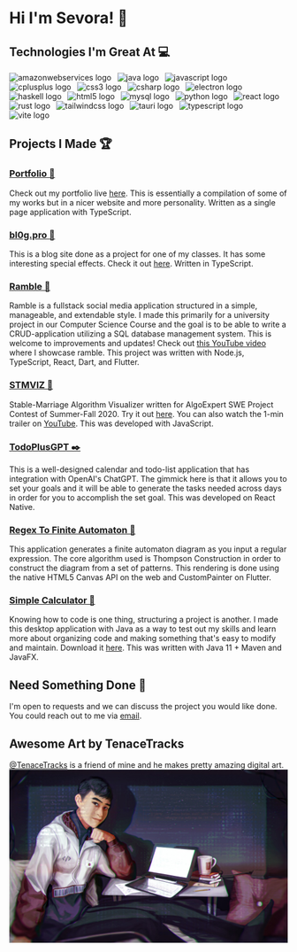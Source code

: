 <h1>Hi I'm Sevora! 👋</h1>

<h2>Technologies I'm Great At 💻</h2>
<div>
  <img src="https://skillicons.dev/icons?i=aws" height="60" alt="amazonwebservices logo"  />
  <img width="3" />
  <img src="https://skillicons.dev/icons?i=java" height="60" alt="java logo"  />
  <img width="3" />
  <img src="https://skillicons.dev/icons?i=js" height="60" alt="javascript logo"  />
  <img width="3" />
  <img src="https://skillicons.dev/icons?i=cpp" height="60" alt="cplusplus logo"  />
  <img width="3" />
  <img src="https://skillicons.dev/icons?i=css" height="60" alt="css3 logo"  />
  <img width="3" />
  <img src="https://skillicons.dev/icons?i=cs" height="60" alt="csharp logo"  />
  <img width="3" />
  <img src="https://skillicons.dev/icons?i=electron" height="60" alt="electron logo"  />
  <img width="3" />
  <img src="https://skillicons.dev/icons?i=haskell" height="60" alt="haskell logo"  />
  <img width="3" />
  <img src="https://skillicons.dev/icons?i=html" height="60" alt="html5 logo"  />
  <img width="3" />
  <img src="https://skillicons.dev/icons?i=mysql" height="60" alt="mysql logo"  />
  <img width="3" />
  <img src="https://skillicons.dev/icons?i=py" height="60" alt="python logo"  />
  <img width="3" />
  <img src="https://skillicons.dev/icons?i=react" height="60" alt="react logo"  />
  <img width="3" />
  <img src="https://skillicons.dev/icons?i=rust" height="60" alt="rust logo"  />
  <img width="3" />
  <img src="https://skillicons.dev/icons?i=tailwind" height="60" alt="tailwindcss logo"  />
  <img width="3" />
  <img src="https://skillicons.dev/icons?i=tauri" height="60" alt="tauri logo"  />
  <img width="3" />
  <img src="https://skillicons.dev/icons?i=ts" height="60" alt="typescript logo"  />
  <img width="3" />
  <img src="https://skillicons.dev/icons?i=vite" height="60" alt="vite logo"  />
</div>

<h2>Projects I Made 🏆</h2>
<h3><a href="https://github.com/sevora/portfolio">Portfolio 💼</a></h3>
<div>Check out my portfolio live <a href="https://sevora.github.io/portfolio/">here</a>. This is essentially a compilation of some of my works but in a nicer website and more personality. Written as a single page application with TypeScript.</a></div>

<h3><a href="https://github.com/sevora/bl0g">bl0g.pro 👾</a></h3>
<div>This is a blog site done as a project for one of my classes. It has some interesting special effects. Check it out <a href="https://bl0g.pro">here</a>. Written in TypeScript.</div>

<h3><a href="https://github.com/sevora/ramble">Ramble 📱</a></h3>
<div>Ramble is a fullstack social media application structured in a simple, manageable, and extendable style. I made this primarily for a university project in our Computer Science Course and the goal is to be able to write a CRUD-application utilizing a SQL database management system. This is welcome to improvements and updates! Check out <a href="https://youtu.be/MHW0uYfY7Ho?si=w_kjMSEK58OMyYNX">this YouTube video</a> where I showcase ramble. This project was written with Node.js, TypeScript, React, Dart, and Flutter.</div>

<h3><a href="https://github.com/sevora/stmviz">STMVIZ 💍</a></h3>
<div>Stable-Marriage Algorithm Visualizer written for AlgoExpert SWE Project Contest of Summer-Fall 2020. Try it out <a href="https://sevora.github.io/stmviz/">here</a>. You can also watch the 1-min trailer on <a href="https://youtu.be/yxNn02h3MzI">YouTube</a>. This was developed with JavaScript.</div>

<h3><a href="https://github.com/sevora/TodoPlusGPT">TodoPlusGPT ✒️</a></h3>
<div>This is a well-designed calendar and todo-list application that has integration with OpenAI's ChatGPT. The gimmick here is that it allows you to set your goals and it will be able to generate the tasks needed across days in order for you to accomplish the set goal. This was developed on React Native.</div>

<h3><a href="https://github.com/sevora/regex-to-fa">Regex To Finite Automaton 🤖</a></h3>
<div>This application generates a finite automaton diagram as you input a regular expression. The core algorithm used is Thompson Construction in order to construct the diagram from a set of patterns. This rendering is done using the native HTML5 Canvas API on the web and CustomPainter on Flutter.</div>

<h3><a href="https://github.com/sevora/simple-calculator">Simple Calculator 🔢</a></h3>
<div>Knowing how to code is one thing, structuring a project is another. I made this desktop application with Java as a way to test out my skills and learn more about organizing code and making something that's easy to modify and maintain. Download it  <a href="https://github.com/sevora/simple-calculator/releases/tag/v2.0.0">here</a>. This was written with Java 11 + Maven and JavaFX.</div>

<h2>Need Something Done 🤔</h2>
<div>I'm open to requests and we can discuss the project you would like done. You could reach out to me via <a href="mailto:ralph.louis.g@gmail.com">email</a>.

<h2>Awesome Art by TenaceTracks</h2>
<div><a href="https://twitter.com/TenaceTracks">@TenaceTracks</a> is a friend of mine and he makes pretty amazing digital art.</div>
<img src="assets/README/bg-art.jpg">
